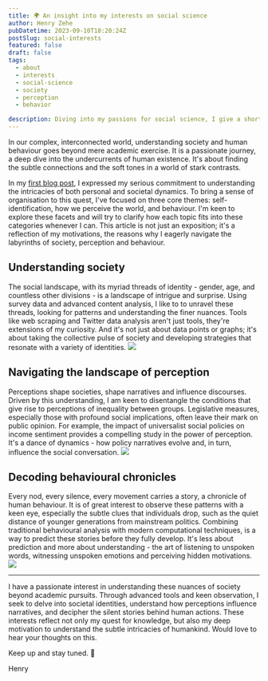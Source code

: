 ```yaml
---
title: 🌍 An insight into my interests on social science
author: Henry Zehe
pubDatetime: 2023-09-10T18:20:24Z
postSlug: social-interests
featured: false
draft: false
tags:
  - about
  - interests
  - social-science
  - society
  - perception
  - behavior

description: Diving into my passions for social science, I give a short journey through my thoughts on society, perception and the narratives of behaviour.
---
```


In our complex, interconnected world, understanding society and human behaviour goes beyond mere academic exercise. It is a passionate journey, a deep dive into the undercurrents of human existence. It's about finding the subtle connections and the soft tones in a world of stark contrasts.

In my [first blog post](blog-introduction "blog-introduction"), I expressed my serious commitment to understanding the intricacies of both personal and societal dynamics. To bring a sense of organisation to this quest, I've focused on three core themes: self-identification, how we perceive the world, and behaviour. I'm keen to explore these facets and will try to clarify how each topic fits into these categories whenever I can. This article is not just an exposition; it's a reflection of my motivations, the reasons why I eagerly navigate the labyrinths of society, perception and behaviour.

## Understanding society

The social landscape, with its myriad threads of identity - gender, age, and countless other divisions - is a landscape of intrigue and surprise. Using survey data and advanced content analysis, I like to to unravel these threads, looking for patterns and understanding the finer nuances. Tools like web scraping and Twitter data analysis aren't just tools, they're extensions of my curiosity. And it's not just about data points or graphs; it's about taking the collective pulse of society and developing strategies that resonate with a variety of identities.
<img src="/blog_src/social-interests/segment.svg" class="aspect-square justify-start border-none aspect-square w-72">

## Navigating the landscape of perception

Perceptions shape societies, shape narratives and influence discourses. Driven by this understanding, I am keen to disentangle the conditions that give rise to perceptions of inequality between groups. Legislative measures, especially those with profound social implications, often leave their mark on public opinion. For example, the impact of universalist social policies on income sentiment provides a compelling study in the power of perception. It's a dance of dynamics - how policy narratives evolve and, in turn, influence the social conversation.
<img src="/blog_src/social-interests/perception.svg" class="aspect-square justify-start border-none aspect-square w-72">

## Decoding behavioural chronicles

Every nod, every silence, every movement carries a story, a chronicle of human behaviour. It is of great interest to observe these patterns with a keen eye, especially the subtle clues that individuals drop, such as the quiet distance of younger generations from mainstream politics. Combining traditional behavioural analysis with modern computational techniques, is a way to predict these stories before they fully develop. It's less about prediction and more about understanding - the art of listening to unspoken words, witnessing unspoken emotions and perceiving hidden motivations.
<img src="/blog_src/social-interests/behavior.svg" class="aspect-square justify-start border-none aspect-square w-72">

---

I have a passionate interest in understanding these nuances of society beyond academic pursuits. Through advanced tools and keen observation, I seek to delve into societal identities, understand how perceptions influence narratives, and decipher the silent stories behind human actions. These interests reflect not only my quest for knowledge, but also my deep motivation to understand the subtle intricacies of humankind. Would love to hear your thoughts on this.

Keep up and stay tuned. 🐜

Henry
